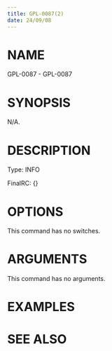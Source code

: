 ```yaml
---
title: GPL-0087(2)
date: 24/09/08
---
```


# NAME

GPL-0087 - GPL-0087

# SYNOPSIS

N/A.

# DESCRIPTION

Type: INFO

FinalRC: {}

# OPTIONS

This command has no switches.

# ARGUMENTS

This command has no arguments.

# EXAMPLES

# SEE ALSO
